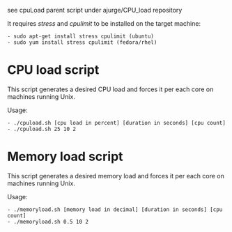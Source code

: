 see cpuLoad parent script under ajurge/CPU_load repository

It requires *stress* and *cpulimit* to be installed on the target machine:

	- sudo apt-get install stress cpulimit (ubuntu)
	- sudo yum install stress cpulimit (fedora/rhel)

# CPU load script 

This script generates a desired CPU load and forces it per each core on 
machines running Unix.

Usage: 

	- ./cpuload.sh [cpu load in percent] [duration in seconds] [cpu count]
	- ./cpuload.sh 25 10 2 

# Memory load script 

This script generates a desired memory load and forces it per each core on
machines running Unix.

Usage:

	- ./memoryload.sh [memory load in decimal] [duration in seconds] [cpu count] 
	- ./memoryload.sh 0.5 10 2 

